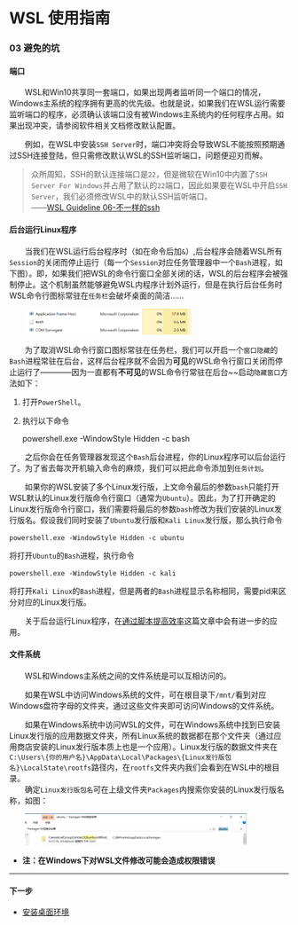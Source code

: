 # WSL 使用指南

### 03 避免的坑

#### 端口

&emsp;&emsp;WSL和Win10共享同一套端口，如果出现两者监听同一个端口的情况，Windows主系统的程序拥有更高的优先级。也就是说，如果我们在WSL运行需要监听端口的程序，必须确认该端口没有被Windows主系统内的任何程序占用。如果出现冲突，请参阅软件相关文档修改默认配置。

&emsp;&emsp;例如，在WSL中安装`SSH Server`时，端口冲突将会导致WSL不能按照预期通过SSH连接登陆，但只需修改默认WSL的SSH监听端口，问题便迎刃而解。

>众所周知，SSH的默认连接端口是`22`，但是微软在Win10中内置了`SSH Server For Windows`并占用了默认的`22`端口，因此如果要在WSL中开启`SSH Server`，我们必须修改WSL中的默认SSH监听端口。   
——[WSL Guideline 06-不一样的ssh][06-不一样的ssh]

#### 后台运行Linux程序

&emsp;&emsp;当我们在WSL运行后台程序时（如在命令后加`&`）,后台程序会随着WSL所有`Session`的关闭而停止运行（每一个`Session`对应任务管理器中一个`Bash`进程，如下图）。即，如果我们把WSL的命令行窗口全部关闭的话，WSL的后台程序会被强制停止。这个机制虽然能够避免WSL内程序计划外运行，但是在执行后台任务时WSL命令行图标常驻在`任务栏`会破坏桌面的简洁……

&emsp;&emsp;<img width="300" src="../images/03-避免的坑/bash.png">

&emsp;&emsp;为了取消WSL命令行窗口图标常驻在任务栏，我们可以开启一个`窗口隐藏`的`Bash`进程常驻在后台，这样后台程序就不会因为**可见**的WSL命令行窗口关闭而停止运行了————因为一直都有**不可见**的WSL命令行常驻在后台~~启动`隐藏窗口`方法如下：

1. 打开`PowerShell`。

2. 执行以下命令

    powershell.exe -WindowStyle Hidden -c bash

&emsp;&emsp;之后你会在任务管理器发现这个`Bash`后台进程，你的Linux程序可以后台运行了。为了省去每次开机输入命令的麻烦，我们可以把此命令添加到`任务计划`。

&emsp;&emsp;如果你的WSL安装了多个Linux发行版，上文命令最后的参数`bash`只能打开WSL默认的Linux发行版命令行窗口（通常为`Ubuntu`）。因此，为了打开确定的Linux发行版命令行窗口，我们需要将最后的参数`bash`修改为我们安装的Linux发行版名。假设我们同时安装了`Ubuntu`发行版和`Kali Linux`发行版，那么执行命令

    powershell.exe -WindowStyle Hidden -c ubuntu
    
将打开`Ubuntu`的`Bash`进程，执行命令

    powershell.exe -WindowStyle Hidden -c kali
    
将打开`Kali Linux`的`Bash`进程，但是两者的`Bash`进程显示名称相同，需要pid来区分对应的Linux发行版。

&emsp;&emsp;关于后台运行Linux程序，在[通过脚本提高效率](07-通过脚本提高效率.md)这篇文章中会有进一步的应用。

#### 文件系统

&emsp;&emsp;WSL和Windows主系统之间的文件系统是可以互相访问的。

&emsp;&emsp;如果在WSL中访问Windows系统的文件，可在根目录下`/mnt/`看到对应Windows盘符字母的文件夹，通过这些文件夹即可访问Windows的文件系统。

&emsp;&emsp;如果在Windows系统中访问WSL的文件，可在Windows系统中找到已安装Linux发行版的应用数据文件夹，所有Linux系统的数据都在那个文件夹（通过应用商店安装的Linux发行版本质上也是一个应用）。Linux发行版的数据文件夹在`C:\Users\{你的用户名}\AppData\Local\Packages\{Linux发行版包名}\LocalState\rootfs`路径内，在`rootfs`文件夹内我们会看到在WSL中的根目录。   
&emsp;&emsp;确定`Linux发行版包名`可在上级文件夹`Packages`内搜索你安装的Linux发行版名称，如图：

&emsp;&emsp;<img width="400" src="../images/03-避免的坑/package.png">

* **注：在Windows下对WSL文件修改可能会造成权限错误**

---
#### 下一步

* [安装桌面环境](04-安装桌面环境.md)


[06-不一样的ssh]:06-不一样的ssh.md